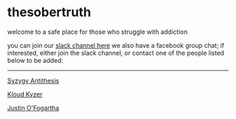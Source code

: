 # thesobertruth
welcome to a safe place for those who struggle with addiction

you can join our [slack channel here](http://thesobertruth.slack.com)
we also have a facebook group chat; if interested, either join the slack 
channel, or contact one of the people listed below to be added: 

---
[Syzygy Antithesis](https://facebook.com/syzygy.antithesis)
&nbsp;

[Kloud Kyzer](https://www.facebook.com/Razor.Slit.SS)
&nbsp;

[Justin O'Fogartha](https://www.facebook.com/justin.ofogartha)
